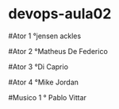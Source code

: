 # devops-aula02

#Ator 1
°jensen ackles

#Ator 2
°Matheus De Federico

#Ator 3
°Di Caprio

#Ator 4
°Mike Jordan      

#Musico 1
° Pablo Vittar
